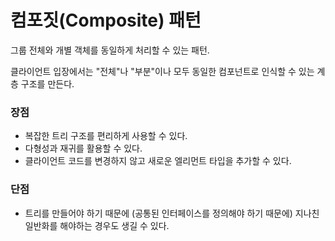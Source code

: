 # 컴포짓(Composite) 패턴

그룹 전체와 개별 객체를 동일하게 처리할 수 있는 패턴.

클라이언트 입장에서는 "전체"나 "부분"이나 모두 동일한 컴포넌트로 인식할 수 있는 계층 구조를 만든다.

### 장점

- 복잡한 트리 구조를 편리하게 사용할 수 있다.
- 다형성과 재귀를 활용할 수 있다.
- 클라이언트 코드를 변경하지 않고 새로운 엘리먼트 타입을 추가할 수 있다.

### 단점

- 트리를 만들어야 하기 때문에 (공통된 인터페이스를 정의해야 하기 때문에) 지나친 일반화를 해야하는 경우도 생길 수 있다.
